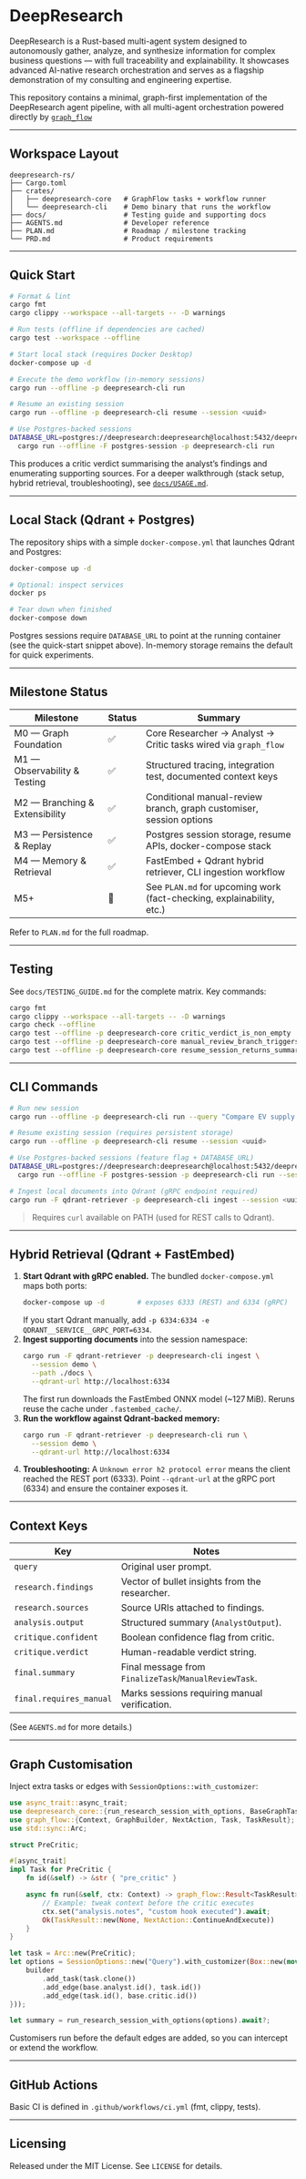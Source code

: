 # DeepResearch
DeepResearch is a Rust-based multi-agent system designed to autonomously gather, analyze, and synthesize information for complex business questions — with full traceability and explainability. It showcases advanced AI-native research orchestration and serves as a flagship demonstration of my consulting and engineering expertise.

This repository contains a minimal, graph-first implementation of the DeepResearch agent pipeline, with all multi-agent orchestration powered directly by [`graph_flow`](https://docs.rs/graph-flow/latest/)

---

## Workspace Layout

```
deepresearch-rs/
├── Cargo.toml
├── crates/
│   ├── deepresearch-core   # GraphFlow tasks + workflow runner
│   └── deepresearch-cli    # Demo binary that runs the workflow
├── docs/                   # Testing guide and supporting docs
├── AGENTS.md               # Developer reference
├── PLAN.md                 # Roadmap / milestone tracking
└── PRD.md                  # Product requirements
```

---

## Quick Start

```bash
# Format & lint
cargo fmt
cargo clippy --workspace --all-targets -- -D warnings

# Run tests (offline if dependencies are cached)
cargo test --workspace --offline

# Start local stack (requires Docker Desktop)
docker-compose up -d

# Execute the demo workflow (in-memory sessions)
cargo run --offline -p deepresearch-cli run

# Resume an existing session
cargo run --offline -p deepresearch-cli resume --session <uuid>

# Use Postgres-backed sessions
DATABASE_URL=postgres://deepresearch:deepresearch@localhost:5432/deepresearch \\
  cargo run --offline -F postgres-session -p deepresearch-cli run
```

This produces a critic verdict summarising the analyst’s findings and enumerating supporting sources.
For a deeper walkthrough (stack setup, hybrid retrieval, troubleshooting), see [`docs/USAGE.md`](docs/USAGE.md).

---

## Local Stack (Qdrant + Postgres)

The repository ships with a simple `docker-compose.yml` that launches Qdrant and Postgres:

```bash
docker-compose up -d

# Optional: inspect services
docker ps

# Tear down when finished
docker-compose down
```

Postgres sessions require `DATABASE_URL` to point at the running container (see the quick-start snippet above). In-memory storage remains the default for quick experiments.

---

## Milestone Status

| Milestone | Status | Summary |
|-----------|--------|---------|
| M0 — Graph Foundation | ✅ | Core Researcher → Analyst → Critic tasks wired via `graph_flow` |
| M1 — Observability & Testing | ✅ | Structured tracing, integration test, documented context keys |
| M2 — Branching & Extensibility | ✅ | Conditional manual-review branch, graph customiser, session options |
| M3 — Persistence & Replay | ✅ | Postgres session storage, resume APIs, docker-compose stack |
| M4 — Memory & Retrieval | ✅ | FastEmbed + Qdrant hybrid retriever, CLI ingestion workflow |
| M5+ | 🚧 | See `PLAN.md` for upcoming work (fact-checking, explainability, etc.) |

Refer to `PLAN.md` for the full roadmap.

---

## Testing

See `docs/TESTING_GUIDE.md` for the complete matrix. Key commands:

```bash
cargo fmt
cargo clippy --workspace --all-targets -- -D warnings
cargo check --offline
cargo test --offline -p deepresearch-core critic_verdict_is_non_empty
cargo test --offline -p deepresearch-core manual_review_branch_triggers
cargo test --offline -p deepresearch-core resume_session_returns_summary
```

---

## CLI Commands

```bash
# Run new session
cargo run --offline -p deepresearch-cli run --query "Compare EV supply chains"

# Resume existing session (requires persistent storage)
cargo run --offline -p deepresearch-cli resume --session <uuid>

# Use Postgres-backed sessions (feature flag + DATABASE_URL)
DATABASE_URL=postgres://deepresearch:deepresearch@localhost:5432/deepresearch \
  cargo run --offline -F postgres-session -p deepresearch-cli run --session $(uuidgen)

# Ingest local documents into Qdrant (gRPC endpoint required)
cargo run -F qdrant-retriever -p deepresearch-cli ingest --session <uuid> --path ./docs --qdrant-url http://localhost:6334
```

> Requires `curl` available on PATH (used for REST calls to Qdrant).

---

## Hybrid Retrieval (Qdrant + FastEmbed)

1. **Start Qdrant with gRPC enabled.** The bundled `docker-compose.yml` maps both ports:
   ```bash
   docker-compose up -d        # exposes 6333 (REST) and 6334 (gRPC)
   ```
   If you start Qdrant manually, add `-p 6334:6334 -e QDRANT__SERVICE__GRPC_PORT=6334`.
2. **Ingest supporting documents** into the session namespace:
   ```bash
   cargo run -F qdrant-retriever -p deepresearch-cli ingest \
     --session demo \
     --path ./docs \
     --qdrant-url http://localhost:6334
   ```
   The first run downloads the FastEmbed ONNX model (~127 MiB). Reruns reuse the cache under `.fastembed_cache/`.
3. **Run the workflow against Qdrant-backed memory:**
   ```bash
   cargo run -F qdrant-retriever -p deepresearch-cli run \
     --session demo \
     --qdrant-url http://localhost:6334
   ```
4. **Troubleshooting:** A `Unknown error h2 protocol error` means the client reached the REST port (6333). Point `--qdrant-url` at the gRPC port (6334) and ensure the container exposes it.

---

## Context Keys

| Key | Notes |
|-----|-------|
| `query` | Original user prompt. |
| `research.findings` | Vector of bullet insights from the researcher. |
| `research.sources` | Source URIs attached to findings. |
| `analysis.output` | Structured summary (`AnalystOutput`). |
| `critique.confident` | Boolean confidence flag from critic. |
| `critique.verdict` | Human-readable verdict string. |
| `final.summary` | Final message from `FinalizeTask`/`ManualReviewTask`. |
| `final.requires_manual` | Marks sessions requiring manual verification. |

(See `AGENTS.md` for more details.)

---

## Graph Customisation

Inject extra tasks or edges with `SessionOptions::with_customizer`:

```rust
use async_trait::async_trait;
use deepresearch_core::{run_research_session_with_options, BaseGraphTasks, SessionOptions};
use graph_flow::{Context, GraphBuilder, NextAction, Task, TaskResult};
use std::sync::Arc;

struct PreCritic;

#[async_trait]
impl Task for PreCritic {
    fn id(&self) -> &str { "pre_critic" }

    async fn run(&self, ctx: Context) -> graph_flow::Result<TaskResult> {
        // Example: tweak context before the critic executes
        ctx.set("analysis.notes", "custom hook executed").await;
        Ok(TaskResult::new(None, NextAction::ContinueAndExecute))
    }
}

let task = Arc::new(PreCritic);
let options = SessionOptions::new("Query").with_customizer(Box::new(move |builder: GraphBuilder, base: &BaseGraphTasks| {
    builder
        .add_task(task.clone())
        .add_edge(base.analyst.id(), task.id())
        .add_edge(task.id(), base.critic.id())
}));

let summary = run_research_session_with_options(options).await?;
```

Customisers run before the default edges are added, so you can intercept or extend the workflow.

---

## GitHub Actions

Basic CI is defined in `.github/workflows/ci.yml` (fmt, clippy, tests).

---

## Licensing

Released under the MIT License. See `LICENSE` for details.
